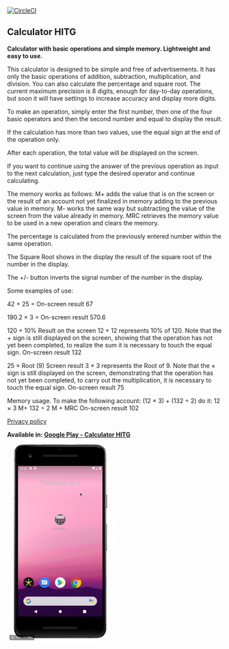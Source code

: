[![CircleCI](https://circleci.com/gh/helton-isac/CalcHITG.svg?style=shield)](https://circleci.com/gh/helton-isac/CalcHITG)

## Calculator HITG

**Calculator with basic operations and simple memory. Lightweight and easy to use.**

This calculator is designed to be simple and free of advertisements.
It has only the basic operations of addition, subtraction, multiplication, and division.
You can also calculate the percentage and square root.
The current maximum precision is 8 digits, enough for day-to-day operations, but soon it will have settings to increase accuracy and display more digits.

To make an operation, simply enter the first number, then one of the four basic operators and then the second number and equal to display the result.

If the calculation has more than two values, use the equal sign at the end of the operation only.

After each operation, the total value will be displayed on the screen.

If you want to continue using the answer of the previous operation as input to the next calculation, just type the desired operator and continue calculating.

The memory works as follows:
M+ adds the value that is on the screen or the result of an account not yet finalized in memory adding to the previous value in memory.
M- works the same way but subtracting the value of the screen from the value already in memory.
MRC retrieves the memory value to be used in a new operation and clears the memory.

The percentage is calculated from the previously entered number within the same operation.

The Square Root shows in the display the result of the square root of the number in the display.

The +/- button inverts the signal number of the number in the display.

Some examples of use:

42 + 25 =
On-screen result 67

190.2 × 3 =
On-screen result 570.6

120 + 10%
Result on the screen 12 +
12 represents 10% of 120. Note that the + sign is still displayed on the screen, showing that the operation has not yet been completed, to realize the sum it is necessary to touch the equal sign.
On-screen result 132

25 × Root (9)
Screen result 3 ×
3 represents the Root of 9. Note that the × sign is still displayed on the screen, demonstrating that the operation has not yet been completed, to carry out the multiplication, it is necessary to touch the equal sign.
On-screen result 75

Memory usage.
To make the following account:
(12 × 3) + (132 ÷ 2)
do it:
12 × 3 M+ 132 ÷ 2 M + MRC
On-screen result 102

[Privacy policy](privacy_policy.md)

**Available in: [Google Play - Calculator HITG](https://play.google.com/store/apps/details?id=br.com.hitg.calculator "Calculator HITG")**

<img src="./demo/app_demo.gif" width="250">
